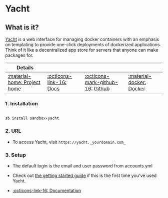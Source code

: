 # Yacht

## What is it?

[Yacht](https://yacht.sh/) is a web interface for managing docker containers with an emphasis on templating to provide one-click deployments of dockerized applications. Think of it like a decentralized app store for servers that anyone can make packages for.

| Details     |             |             |             |
|-------------|-------------|-------------|-------------|
| [:material-home: Project home ](https://yacht.sh/) | [:octicons-link-16: Docs](https://yacht.sh/docs/) | [:octicons-mark-github-16: Github](GITHUBLINK) | [:material-docker: Docker ](https://hub.docker.com/r/selfhostedpro/yacht)|

### 1. Installation

``` shell

sb install sandbox-yacht

```

### 2. URL

- To access Yacht, visit `https://yacht._yourdomain.com_`

### 3. Setup

- The default login is the email and user password from accounts.yml

- Check out [the getting started guide](https://yacht.sh/docs/Installation/Getting_Started) if this is the first time you've used Yacht.

- [:octicons-link-16: Documentation](https://yacht.sh/docs/)
